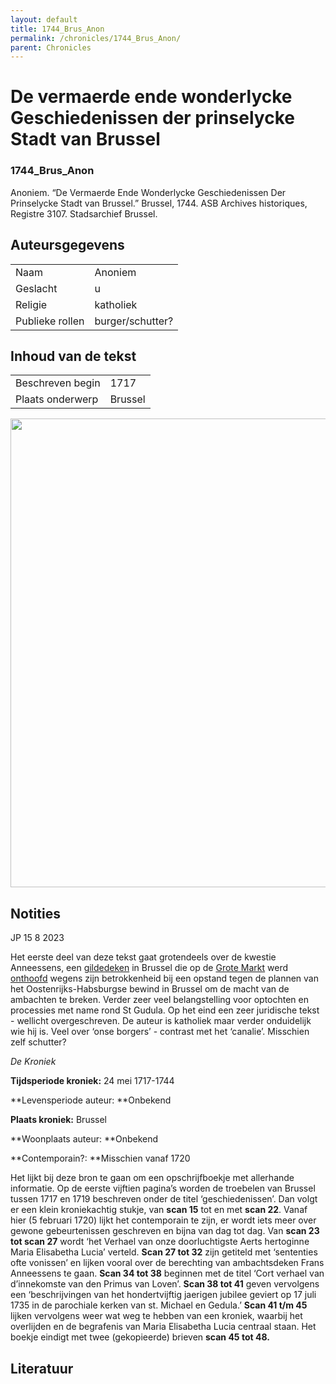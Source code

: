 ```yaml
---
layout: default
title: 1744_Brus_Anon
permalink: /chronicles/1744_Brus_Anon/
parent: Chronicles
--- 
```



# De vermaerde ende wonderlycke Geschiedenissen der prinselycke Stadt van Brussel 

### 1744_Brus_Anon 

Anoniem. “De Vermaerde Ende Wonderlycke Geschiedenissen Der Prinselycke Stadt van Brussel.” Brussel, 1744. ASB Archives historiques, Registre 3107. Stadsarchief Brussel. 

## Auteursgegevens 

| | | 
| --------------- | --------------- | 
| Naam |  Anoniem | 
| Geslacht | u | 
| Religie | katholiek | 
| Publieke rollen | burger/schutter? | 

## Inhoud van de tekst 

| | | 
| --------------- | --------------- | 
| Beschreven begin | 1717 | 
| Plaats onderwerp | Brussel | 

[<img src="..\..\barplots_chronicles\1744_Brus_Anon.jpg" width="750"/>](..\..\barplots_chronicles\1744_Brus_Anon.jpg) 

## Notities 

JP 15 8 2023

Het eerste deel van deze tekst gaat grotendeels over de kwestie Anneessens,
een [gildedeken](https://nl.wikipedia.org/wiki/Deken_\(gilde\) "Deken
\(gilde\)") in Brussel die op de [Grote
Markt](https://nl.wikipedia.org/wiki/Grote_Markt_\(Brussel\) "Grote Markt
\(Brussel\)") werd [onthoofd](https://nl.wikipedia.org/wiki/Onthoofding
"Onthoofding") wegens zijn betrokkenheid bij een opstand tegen de plannen van
het Oostenrijks-Habsburgse bewind in Brussel om de macht van de ambachten te
breken. Verder zeer veel belangstelling voor optochten en processies met name
rond St Gudula. Op het eind een zeer juridische tekst - wellicht
overgeschreven. De auteur is katholiek maar verder onduidelijk wie hij is.
Veel over ‘onse borgers’  \- contrast met het ‘canalie’. Misschien zelf
schutter?



_De Kroniek_

**Tijdsperiode kroniek:**          24 mei 1717-1744

**Levensperiode auteur:       **Onbekend

**Plaats kroniek:**                    Brussel

**Woonplaats auteur:           **Onbekend

**Contemporain?:                  **Misschien vanaf 1720



Het lijkt bij deze bron te gaan om een opschrijfboekje met allerhande
informatie. Op de eerste vijftien pagina’s worden de troebelen van Brussel
tussen 1717 en 1719 beschreven onder de titel ‘geschiedenissen’. Dan volgt er
een klein kroniekachtig stukje, van **scan 15** tot en met **scan 22**. Vanaf
hier (5 februari 1720) lijkt het contemporain te zijn, er wordt iets meer over
gewone gebeurtenissen geschreven en bijna van dag tot dag. Van **scan 23 tot
scan 27** wordt ‘het Verhael van onze doorluchtigste Aerts hertoginne Maria
Elisabetha Lucia’ verteld. **Scan 27 tot 32** zijn getiteld met ‘sententies
ofte vonissen’ en lijken vooral over de berechting van ambachtsdeken Frans
Anneessens te gaan. **Scan 34 tot 38** beginnen met de titel ‘Cort verhael van
d’innekomste van den Primus van Loven’. **Scan 38 tot 41**  geven vervolgens
een ‘beschrijvingen van het hondertvijftig jaerigen jubilee geviert op 17 juli
1735 in de parochiale kerken van st. Michael en Gedula.’ **Scan 41 t/m 45**
lijken vervolgens weer wat weg te hebben van een kroniek, waarbij het
overlijden en de begrafenis van Maria Elisabetha Lucia centraal staan. Het
boekje eindigt met twee (gekopieerde) brieven **scan 45 tot 48.**



## Literatuur 

